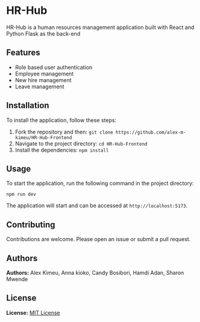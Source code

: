
# HR-Hub

HR-Hub is a human resources management application built with React and Python Flask as the back-end

## Features

- Role based user authentication
- Employee management
- New hire management
- Leave management

## Installation

To install the application, follow these steps:

1. Fork the repository and then:
`
   git clone https://github.com/alex-m-kimeu/HR-Hub-Frontend
 `
2. Navigate to the project directory:
   `
   cd HR-Hub-Frontend
   `
3. Install the dependencies:
   `
   npm install
  `

## Usage

To start the application, run the following command in the project directory:

`
npm run dev
`

The application will start and can be accessed at `http://localhost:5173`.

## Contributing

Contributions are welcome. Please open an issue or submit a pull request.

## Authors

**Authors:** Alex Kimeu, Anna kioko, Candy Bosibori, Hamdi Adan, Sharon Mwende 

## License

**License:** [MIT License](LICENSE)
